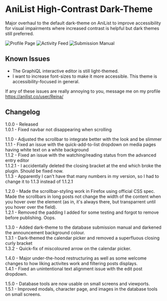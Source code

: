 # AniList High-Contrast Dark-Theme

Major overhaul to the default dark-theme on AniList to improve accessibility for visual impairments where increased contrast is helpful but dark themes still preferred.

![Profile Page](https://i.imgur.com/c9hojWc.png)
![Activity Feed](https://i.imgur.com/37QSkJe.png)
![Submission Manual](https://i.imgur.com/wBhBWpO.png)

## Known Issues

- The GraphiQL interactive editor is still light-themed.
- I want to increase font-sizes to make it more accessible. This theme is accessibility-focused in general.

If any of these issues are really annoying to you, message me on my profile https://anilist.co/user/Reina/

## Changelog

1.0.0 - Released <br>
1.0.1 - Fixed navbar not disappearing when scrolling <br>

1.1.0 - Adjusted the scrollbar to integrate better with the look and be slimmer <br>
1.1.1 - Fixed an issue with the quick-add-to-list dropdown on media pages having white text on a white background <br>
1.1.2 - Fixed an issue with the watching/reading status from the advanced entry editor <br>
1.1.2.1 - I accidentally deleted the closing bracket at the end which broke the plugin. Should be fixed now. <br>
1.1.3 - Apparently I can't have that many numbers in my version, so I had to change it to 1.1.3 instead of 1.1.2.1 <br>

1.2.0 - Made the scrollbar-styling work in Firefox using official CSS spec. Made the scrollbars in long posts not change the width of the content when you hover over the element (as in, it's always there, but transparrent until you hover over the field). <br>
1.2.1 - Removed the padding I added for some testing and forgot to remove before publishing. Oops. <br>

1.3.0 - Added dark-theme to the database submission manual and darkened the announcement background colour. <br>
1.3.1 - Dark-themed the calendar picker and removed a superfluous closing curly bracket <br>
1.3.2 - Quick-fix of miscoloured arrow on the calendar picker. <br>

1.4.0 - Major under-the-hood restructuring as well as some welcome changes to how liking activites work and filtering posts displays. <br>
1.4.1 - Fixed an unintentional text alignment issue with the edit post dropdown. <br>

1.5.0 - Database tools are now usable on small screens and viewports. <br>
1.5.1 - Improved modals, character page, and images in the database tools on small screens. <br>